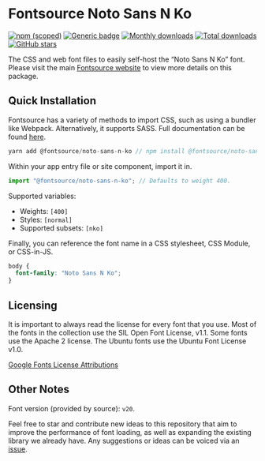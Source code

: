 # Fontsource Noto Sans N Ko

[![npm (scoped)](https://img.shields.io/npm/v/@fontsource/noto-sans-n-ko?color=brightgreen)](https://www.npmjs.com/package/@fontsource/noto-sans-n-ko) [![Generic badge](https://img.shields.io/badge/fontsource-passing-brightgreen)](https://github.com/fontsource/fontsource) [![Monthly downloads](https://badgen.net/npm/dm/@fontsource/noto-sans-n-ko)](https://github.com/fontsource/fontsource) [![Total downloads](https://badgen.net/npm/dt/@fontsource/noto-sans-n-ko)](https://github.com/fontsource/fontsource) [![GitHub stars](https://img.shields.io/github/stars/fontsource/fontsource.svg?style=social&label=Star)](https://github.com/fontsource/fontsource/stargazers)

The CSS and web font files to easily self-host the “Noto Sans N Ko” font. Please visit the main [Fontsource website](https://fontsource.org/fonts/noto-sans-n-ko) to view more details on this package.

## Quick Installation

Fontsource has a variety of methods to import CSS, such as using a bundler like Webpack. Alternatively, it supports SASS. Full documentation can be found [here](https://fontsource.org/docs/introduction).

```javascript
yarn add @fontsource/noto-sans-n-ko // npm install @fontsource/noto-sans-n-ko
```

Within your app entry file or site component, import it in.

```javascript
import "@fontsource/noto-sans-n-ko"; // Defaults to weight 400.
```

Supported variables:

- Weights: `[400]`
- Styles: `[normal]`
- Supported subsets: `[nko]`

Finally, you can reference the font name in a CSS stylesheet, CSS Module, or CSS-in-JS.

```css
body {
  font-family: "Noto Sans N Ko";
}
```

## Licensing

It is important to always read the license for every font that you use.
Most of the fonts in the collection use the SIL Open Font License, v1.1. Some fonts use the Apache 2 license. The Ubuntu fonts use the Ubuntu Font License v1.0.

[Google Fonts License Attributions](https://fonts.google.com/attribution)

## Other Notes

Font version (provided by source): `v20`.

Feel free to star and contribute new ideas to this repository that aim to improve the performance of font loading, as well as expanding the existing library we already have. Any suggestions or ideas can be voiced via an [issue](https://github.com/fontsource/fontsource/issues).
